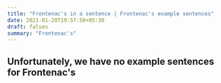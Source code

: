 ```yaml
---
title: "Frontenac's in a sentence | Frontenac's example sentences"
date: 2021-01-20T19:57:50+05:30
draft: falses
summary: "Frontenac's"
---
```

## Unfortunately, we have no example sentences for Frontenac's                 
